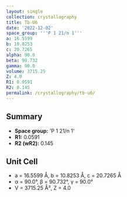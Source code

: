 ```yaml
---
layout: single
collection: crystallography
title: Tb-U6
date: '2022-12-02'
space_group: '''P 1 21/n 1'''
a: 16.5599
b: 10.8253
c: 20.7265
alpha: 90.0
beta: 90.732
gamma: 90.0
volume: 3715.25
Z: 4.0
R1: 0.0591
R2: 0.145
permalink: /crystallography/tb-u6/
---
```


## Summary

- **Space group:** 'P 1 21/n 1'
- **R1:** 0.0591
- **R2 (wR2):** 0.145

## Unit Cell
- a = 16.5599 Å, b = 10.8253 Å, c = 20.7265 Å
- α = 90.0°, β = 90.732°, γ = 90.0°
- V = 3715.25 Å³, Z = 4.0

